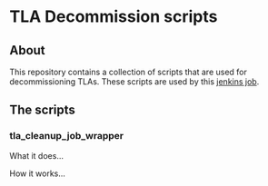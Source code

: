 # TLA Decommission scripts

## About
This repository contains a collection of scripts that are used for
decommissioning TLAs. These scripts are used by this [jenkins job](https://jenkins-prd.prd.betfair/job/tla_decommission_job).

## The scripts
### tla\_cleanup\_job_wrapper
What it does...

How it works...
